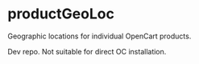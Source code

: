 # productGeoLoc

Geographic locations for individual OpenCart products.

Dev repo. Not suitable for direct OC installation.
